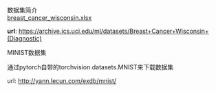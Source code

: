 数据集简介<br>
[breast_cancer_wisconsin.xlsx](breast_cancer_wisconsin.xlsx)

**url**: https://archive.ics.uci.edu/ml/datasets/Breast+Cancer+Wisconsin+(Diagnostic)

MINIST数据集

通过pytorch自带的torchvision.datasets.MNIST来下载数据集

url: http://yann.lecun.com/exdb/mnist/